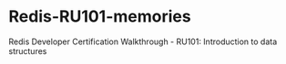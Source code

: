 # Redis-RU101-memories
Redis Developer Certification Walkthrough - RU101: Introduction to data structures
